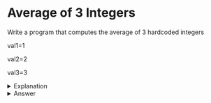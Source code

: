 # Average of 3 Integers
Write a program that computes the average of 3 hardcoded integers

val1=1

val2=2

val3=3


<details>
<summary>Explanation</summary>
<br>
</details>


<details>
<summary>Answer</summary>
<br>

``` c
int main(){
	int val1, val2, val3;
	val1 = 1;
	val2 = 2;
	val3 = 3;
	printf("%f",( val1+ val2+val3 )/ 3.0);
}
```

</details>
